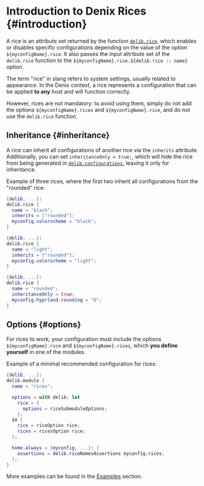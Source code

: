 # Introduction to Denix Rices {#introduction}
A rice is an attribute set returned by the function [`delib.rice`](/rices/structure), which enables or disables specific configurations depending on the value of the option `${myconfigName}.rice`. It also passes the input attribute set of the `delib.rice` function to the `${myconfigName}.rice.${delib.rice :: name}` option.

The term "rice" in slang refers to system settings, usually related to appearance. In the Denix context, a rice represents a configuration that can be applied **to any** host and will function correctly.

However, rices are not mandatory: to avoid using them, simply do not add the options `${myconfigName}.rices` and `${myconfigName}.rice`, and do not use the `delib.rice` function.

## Inheritance {#inheritance}
A rice can inherit all configurations of another rice via the `inherits` attribute. Additionally, you can set `inheritanceOnly = true;`, which will hide the rice from being generated in [`delib.configurations`](/configurations/introduction), leaving it only for inheritance.

Example of three rices, where the first two inherit all configurations from the "rounded" rice:

```nix
{delib, ...}:
delib.rice {
  name = "black";
  inherits = ["rounded"];
  myconfig.colorscheme = "black";
}
```

```nix
{delib, ...}:
delib.rice {
  name = "light";
  inherits = ["rounded"];
  myconfig.colorscheme = "light";
}
```

```nix
{delib, ...}:
delib.rice {
  name = "rounded";
  inheritanceOnly = true;
  myconfig.hyprland.rounding = "6";
}
```

## Options {#options}
For rices to work, your configuration must include the options `${myconfigName}.rice` and `${myconfigName}.rices`, which **you define yourself** in one of the modules.

Example of a minimal recommended configuration for rices:

```nix
{delib, ...}:
delib.module {
  name = "rices";

  options = with delib; let
    rice = {
      options = riceSubmoduleOptions;
    };
  in {
    rice = riceOption rice;
    rices = ricesOption rice;
  };

  home.always = {myconfig, ...}: {
    assertions = delib.riceNamesAssertions myconfig.rices;
  };
}
```

More examples can be found in the [Examples](/rices/examples) section.
